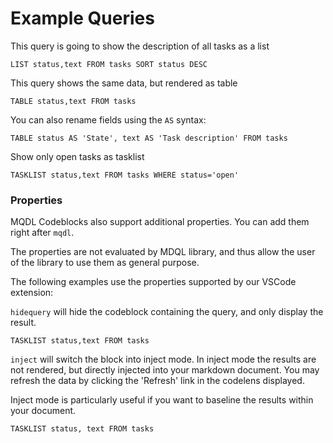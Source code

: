 # Example Queries

This query is going to show the description of all tasks as a list

```mdql
LIST status,text FROM tasks SORT status DESC
```

This query shows the same data, but rendered as table

```mdql
TABLE status,text FROM tasks
```

You can also rename fields using the `AS` syntax:
```mdql
TABLE status AS 'State', text AS 'Task description' FROM tasks
```


Show only open tasks as tasklist

```mdql
TASKLIST status,text FROM tasks WHERE status='open'
```

### Properties

MQDL Codeblocks also support additional properties. You can add them right after `mqdl`.

The properties are not evaluated by MDQL library, and thus allow the user of the library to use them as general purpose.

The following examples use the properties supported by our VSCode extension:

`hidequery` will hide the codeblock containing the query, and only display the result.

```mdql hidequery
TASKLIST status,text FROM tasks
```

`inject` will switch the block into inject mode. In inject mode the results are not rendered, but directly injected into your markdown document. You may refresh the data by clicking the 'Refresh' link in the codelens displayed.

Inject mode is particularly useful if you want to baseline the results within your document.

```mdql inject hidequery
TASKLIST status, text FROM tasks
```